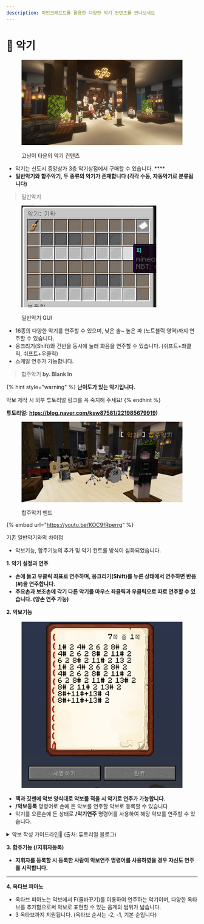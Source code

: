 ```yaml
---
description: 마인크래프트를 활용한 다양한 악기 컨텐츠를 만나보세요
---
```


# 🎷 악기

<figure><img src="../../.gitbook/assets/2022-08-31_17.25.17.png" alt=""><figcaption><p>고냥이 타운의 악기 컨텐츠</p></figcaption></figure>

* 악기는 신도시 중앙상가 3층 악기상점에서 구매할 수 있습니다. ****&#x20;
* **일반악기와 합주악기, 두 종류의 악기가 존재합니다 (각각 수동, 자동악기로 분류됩니다)**

> 일반악기

<figure><img src="../../.gitbook/assets/image (3).png" alt=""><figcaption><p>일반악기 GUI</p></figcaption></figure>

* 16종의 다양한 악기를 연주할 수 있으며, 낮은 솔\~ 높은 파 (노트블럭 영역)까지 연주할 수 있습니다.
* 웅크리기(Shift)와 건반을 동시에 눌러 화음을 연주할 수 있습니다. (쉬프트+좌클릭, 쉬프트+우클릭)
* 스케일 연주가 가능합니다.



> 합주악기  **by. Blank In**

{% hint style="warning" %}
**난이도가 있는 악기입니다.**

악보 제작 시 외부 튜토리얼 링크를 꼭 숙지해 주세요!
{% endhint %}

**튜토리얼:** [**htps://blog.naver.com/ksw87581/221985679919**](https://blog.naver.com/ksw87581/221985679919)**)**

<figure><img src="../../.gitbook/assets/unknown (2).png" alt=""><figcaption><p>합주악기 밴드</p></figcaption></figure>

{% embed url="https://youtu.be/KOC9fRperrg" %}

기존 일반악기와의 차이점

* 악보기능, 합주기능의 추가 및 악기 컨트롤 방식이 심화되었습니다.&#x20;

**1. 악기 설정과 연주**

* **손에 들고 우클릭 좌표로 연주하며, 웅크리기(Shift)를 누른 상태에서 연주하면 반음(#)을 연주합니다.**
* **주요손과 보조손에 각기 다른 악기를 마우스 좌클릭과 우클릭으로 따로 연주할 수 있습니다. (양손 연주 가능)**

**2. 악보기능**&#x20;

<figure><img src="../../.gitbook/assets/image (23).png" alt=""><figcaption></figcaption></figure>

* **책과 깃펜에 악보 양식대로 악보를 적을 시 악기로 연주가 가능합니다.**&#x20;
* **/악보등록** 명령어로 손에 든 악보를 연주할 악보로 등록할 수 있습니다
* 악기를 오른손에 든 상태로 **/악기연주** 명령어를 사용하여  해당 악보를 연주할 수 있습니다.

<details>

<summary>악보 작성 가이드라인🎼 (출처: 튜토리얼 블로그)</summary>

🎼 악보는 **책과 깃펜**에 적혀있는 내용과 **이름이 쓰인 책**의 내용을 인식합니다.

🎼 만약 **양식이 올바르지 않을 시** 악보 연주 중에 **오류를 띄우며 연주를 중단**합니다.

🎼악보는 오직 **숫자(0\~14), 띄어쓰기, 줄바꿈, #, -, +,C ,F** 만 인식할 수 있습니다 그 외의 **다른 문자를 입력할 시** 연주 중에 **오류를 띄우며 연주가 중단**됩니다.

​🎼 **음은 0\~14까지** 있으며 계이름은 악기를 들고 연주하면 나오는 계이름과 똑같습니다.  ( 4 - 도 | 5 - 레 | 6 - 미 )

🎼 음을 적은 후 4#과같이 #을 **추가로 적으면 반음**을 연주하게 됩니다 반음이 없는 음은 기존의 음을 연주합니다.  ( 4# - 도# | 5# - 레# | 6# - 미 )

🎼 **-** 는 쉼표입니다. 입력시 **아무음도 연주하지 않고** 그 후에 적은 길이만큼 시간이 지난 후 다음 음으로 넘어갑니다.\


🎼 음을 입력한 후에 **+** 를 입력할시 **추가적으로 다른 음**을 적을 수 있습니다.

만약 0+5+7#를 입력한다면 연주를 할때 **세 음을 동시**에 연주합니다.

이 기능을 활용해 만약 5+5+5를 입력한다면 **연주의 크기**를 키울 수 있습니다.\


🎼 **음들이 먼저 입력**되고 그 **뒤에 반드시 길이**가 따라와야 합니다.\


🎼다음 숫자로 넘어갈 때 **띄어쓰기 혹은 줄바꿈을 2회 이상 할 시 오류**가 납니다.

다음 숫자로 넘어갈 때는 반드시 띄어쓰기 혹은 줄바꿈을 1회만 입력해 주세요.

**예시 1 ┐** **아래와 같이 입력 시 오류 발생**

**4 4**(띄어쓰기가 2회)

**44**(띄어쓰기를 하지 않음)

​

🎼 길이는 **1당 0.05초**이고 **20을 입력 시 1초**입니다.

4 20이라고 악보에 적은 후 연주할 시 4(도)를 연주 후 1초 후에 다음으로 연주할 음으로 넘어가게 됩니다.

​

🎼 음에 **F**를 입력할 시 해당 음을 연주할때 양손의 아이템을 바꿉니다.

**4 2 5F 2** 를 악보에 적으면 도를 연주한 후 양손의 아이템을 바꾸어 레를 연주합니다.

​

🎼 음에 **C숫자**를 입력할 시 해당 음을 연주할때 숫자에 해당하는 슬롯으로 이동합니다.

**4 2 5C2 2** 를 악보에 적으면 도를 연주한 후 2번 슬롯으로 이동해 레를 연주합니다.

​

**예시 2 ┐ 아래와 같이 입력 할 시 정상 작동**

**4 4 4# 4**

**8 60**

**8 4**

도(4) 연주 후 4틱(0.2초)이 지나고 도#(4#) 연주 후 4틱(0.2초)이 지나고

솔(8) 연주 후 60틱(3초)이 지나고 솔(8) 연주 후 4틱(0.2초)이 지난 후 연주가 종료됩니다.

</details>

**3. 합주기능 (/지휘자등록)**

* **지휘자를 등록할 시 등록한 사람이 악보연주 명령어를 사용하였을 경우 자신도 연주를 시작합니다.**

****

**4. 옥타브 피아노**

* 옥타브 피아노는 악보에서 F(줄바꾸기)를  이용하여 연주하는 악기이며, 다양한 옥타브를 추가함으로써 악보로 표현할 수 있는 음계의 범위가 넓습니다.
* 3 옥타브까지 지원됩니다. (옥타브 순서는 -2, -1, 기본 순입니다)
